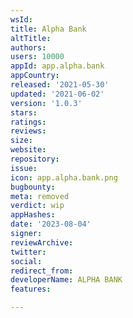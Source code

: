 ```yaml
---
wsId: 
title: Alpha Bank
altTitle: 
authors: 
users: 10000
appId: app.alpha.bank
appCountry: 
released: '2021-05-30'
updated: '2021-06-02'
version: '1.0.3'
stars: 
ratings: 
reviews: 
size: 
website: 
repository: 
issue: 
icon: app.alpha.bank.png
bugbounty: 
meta: removed
verdict: wip
appHashes: 
date: '2023-08-04'
signer: 
reviewArchive: 
twitter: 
social: 
redirect_from: 
developerName: ALPHA BANK
features: 

---
```


